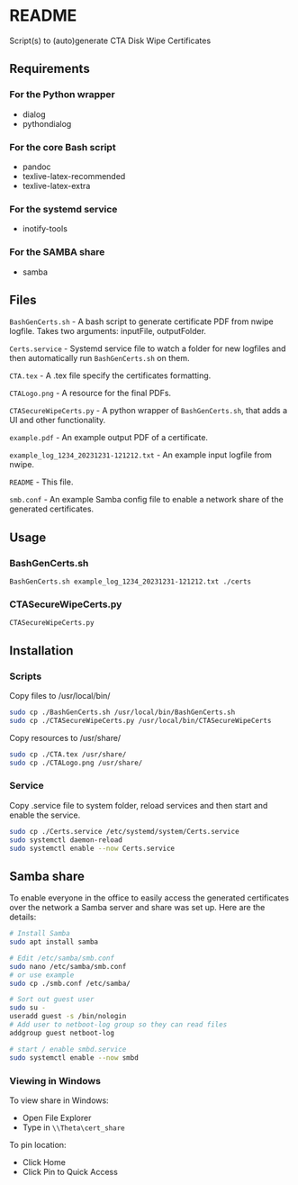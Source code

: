 # README

Script(s) to (auto)generate CTA Disk Wipe Certificates

## Requirements
### For the Python wrapper
- dialog
- pythondialog

### For the core Bash script
- pandoc
- texlive-latex-recommended
- texlive-latex-extra

### For the systemd service
- inotify-tools

### For the SAMBA share
- samba

## Files

`BashGenCerts.sh` - A bash script to generate certificate PDF from nwipe logfile. Takes two arguments: inputFile, outputFolder.

`Certs.service` - Systemd service file to watch a folder for new logfiles and then automatically run `BashGenCerts.sh` on them.

`CTA.tex` - A .tex file specify the certificates formatting.

`CTALogo.png` - A resource for the final PDFs.

`CTASecureWipeCerts.py` - A python wrapper of `BashGenCerts.sh`, that adds a UI and other functionality.

`example.pdf` - An example output PDF of a certificate.

`example_log_1234_20231231-121212.txt` - An example input logfile from nwipe.

`README` - This file.

`smb.conf` - An example Samba config file to enable a network share of the generated certificates.

## Usage
### BashGenCerts.sh
`BashGenCerts.sh example_log_1234_20231231-121212.txt ./certs`

### CTASecureWipeCerts.py
`CTASecureWipeCerts.py`

## Installation
### Scripts
Copy files to /usr/local/bin/
```bash
sudo cp ./BashGenCerts.sh /usr/local/bin/BashGenCerts.sh
sudo cp ./CTASecureWipeCerts.py /usr/local/bin/CTASecureWipeCerts
```
Copy resources to /usr/share/
```bash
sudo cp ./CTA.tex /usr/share/
sudo cp ./CTALogo.png /usr/share/
```

### Service
Copy .service file to system folder, reload services and then start and enable the service.
```bash
sudo cp ./Certs.service /etc/systemd/system/Certs.service
sudo systemctl daemon-reload
sudo systemctl enable --now Certs.service
```

## Samba share
To enable everyone in the office to easily access the generated certificates over the network a Samba server and share was set up. Here are the details:

```bash
# Install Samba
sudo apt install samba

# Edit /etc/samba/smb.conf
sudo nano /etc/samba/smb.conf
# or use example
sudo cp ./smb.conf /etc/samba/

# Sort out guest user
sudo su -
useradd guest -s /bin/nologin
# Add user to netboot-log group so they can read files
addgroup guest netboot-log

# start / enable smbd.service
sudo systemctl enable --now smbd
```

### Viewing in Windows

To view share in Windows:
- Open File Explorer
- Type in `\\Theta\cert_share`

To pin location:
- Click Home
- Click Pin to Quick Access

